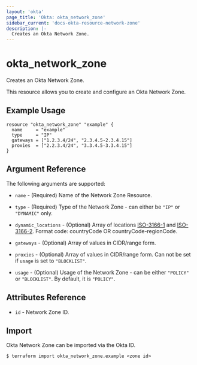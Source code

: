 ```yaml
---
layout: 'okta'
page_title: 'Okta: okta_network_zone'
sidebar_current: 'docs-okta-resource-network-zone'
description: |-
  Creates an Okta Network Zone.
---
```


# okta_network_zone

Creates an Okta Network Zone.

This resource allows you to create and configure an Okta Network Zone.

## Example Usage

```hcl
resource "okta_network_zone" "example" {
  name     = "example"
  type     = "IP"
  gateways = ["1.2.3.4/24", "2.3.4.5-2.3.4.15"]
  proxies  = ["2.2.3.4/24", "3.3.4.5-3.3.4.15"]
}
```

## Argument Reference

The following arguments are supported:

- `name` - (Required) Name of the Network Zone Resource.

- `type` - (Required) Type of the Network Zone - can either be `"IP"` or `"DYNAMIC"` only.

- `dynamic_locations` - (Optional) Array of locations [ISO-3166-1](https://en.wikipedia.org/wiki/ISO_3166-1_alpha-2)
  and [ISO-3166-2](https://en.wikipedia.org/wiki/ISO_3166-2). Format code: countryCode OR countryCode-regionCode.

- `gateways` - (Optional) Array of values in CIDR/range form.

- `proxies` - (Optional) Array of values in CIDR/range form. Can not be set if `usage` is set to `"BLOCKLIST"`.

- `usage` - (Optional) Usage of the Network Zone - can be either `"POLICY"` or `"BLOCKLIST"`. By default, it is `"POLICY"`.

## Attributes Reference

- `id` - Network Zone ID.

## Import

Okta Network Zone can be imported via the Okta ID.

```
$ terraform import okta_network_zone.example <zone id>
```
